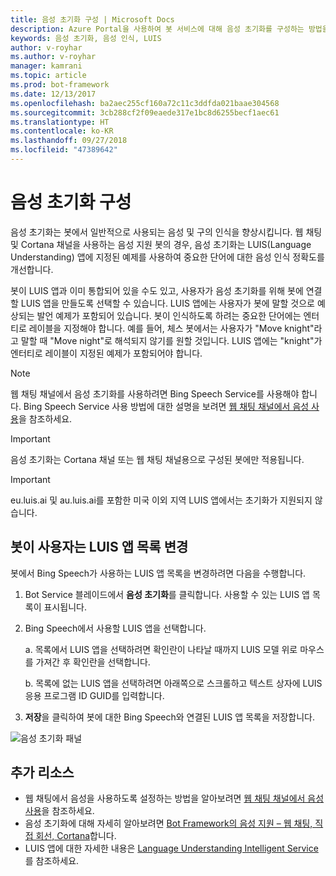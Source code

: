 ```yaml
---
title: 음성 초기화 구성 | Microsoft Docs
description: Azure Portal을 사용하여 봇 서비스에 대해 음성 초기화를 구성하는 방법을 알아봅니다.
keywords: 음성 초기화, 음성 인식, LUIS
author: v-royhar
ms.author: v-royhar
manager: kamrani
ms.topic: article
ms.prod: bot-framework
ms.date: 12/13/2017
ms.openlocfilehash: ba2aec255cf160a72c11c3ddfda021baae304568
ms.sourcegitcommit: 3cb288cf2f09eaede317e1bc8d6255becf1aec61
ms.translationtype: HT
ms.contentlocale: ko-KR
ms.lasthandoff: 09/27/2018
ms.locfileid: "47389642"
---
```

# <a name="configure-speech-priming"></a>음성 초기화 구성

음성 초기화는 봇에서 일반적으로 사용되는 음성 및 구의 인식을 향상시킵니다. 웹 채팅 및 Cortana 채널을 사용하는 음성 지원 봇의 경우, 음성 초기화는 LUIS(Language Understanding) 앱에 지정된 예제를 사용하여 중요한 단어에 대한 음성 인식 정확도를 개선합니다.

봇이 LUIS 앱과 이미 통합되어 있을 수도 있고, 사용자가 음성 초기화를 위해 봇에 연결할 LUIS 앱을 만들도록 선택할 수 있습니다. LUIS 앱에는 사용자가 봇에 말할 것으로 예상되는 발언 예제가 포함되어 있습니다. 봇이 인식하도록 하려는 중요한 단어에는 엔터티로 레이블을 지정해야 합니다. 예를 들어, 체스 봇에서는 사용자가 "Move knight"라고 말할 때 "Move night"로 해석되지 않기를 원할 것입니다. LUIS 앱에는 "knight"가 엔터티로 레이블이 지정된 예제가 포함되어야 합니다.

> [!NOTE]
> 웹 채팅 채널에서 음성 초기화를 사용하려면 Bing Speech Service를 사용해야 합니다. Bing Speech Service 사용 방법에 대한 설명을 보려면 [웹 채팅 채널에서 음성 사용](~/bot-service-channel-connect-webchat-speech.md)을 참조하세요.

> [!IMPORTANT]
> 음성 초기화는 Cortana 채널 또는 웹 채팅 채널용으로 구성된 봇에만 적용됩니다.

> [!IMPORTANT]
> eu.luis.ai 및 au.luis.ai를 포함한 미국 이외 지역 LUIS 앱에서는 초기화가 지원되지 않습니다.

## <a name="change-the-list-of-luis-apps-your-bot-uses"></a>봇이 사용자는 LUIS 앱 목록 변경

봇에서 Bing Speech가 사용하는 LUIS 앱 목록을 변경하려면 다음을 수행합니다.

1. Bot Service 블레이드에서 **음성 초기화**를 클릭합니다. 사용할 수 있는 LUIS 앱 목록이 표시됩니다.
2. Bing Speech에서 사용할 LUIS 앱을 선택합니다.
 
    a. 목록에서 LUIS 앱을 선택하려면 확인란이 나타날 때까지 LUIS 모델 위로 마우스를 가져간 후 확인란을 선택합니다.
     
    b. 목록에 없는 LUIS 앱을 선택하려면 아래쪽으로 스크롤하고 텍스트 상자에 LUIS 응용 프로그램 ID GUID를 입력합니다.
     
3. **저장**을 클릭하여 봇에 대한 Bing Speech와 연결된 LUIS 앱 목록을 저장합니다.

![음성 초기화 패널](~/media/bot-service-manage-speech-priming/speech-priming.png)

## <a name="additional-resources"></a>추가 리소스

- 웹 채팅에서 음성을 사용하도록 설정하는 방법을 알아보려면 [웹 채팅 채널에서 음성 사용](~/bot-service-channel-connect-webchat-speech.md)을 참조하세요.
- 음성 초기화에 대해 자세히 알아보려면 [Bot Framework의 음성 지원 – 웹 채팅, 직접 회선, Cortana](https://blog.botframework.com/2017/06/26/Speech-To-Text/)합니다.
- LUIS 앱에 대한 자세한 내용은 [Language Understanding Intelligent Service](https://www.luis.ai)를 참조하세요.
